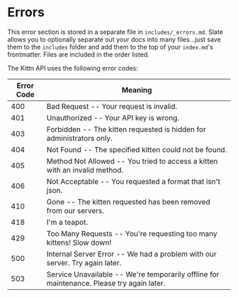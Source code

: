# Errors

<aside class="notice">
  <div>
    This error section is stored in a separate file in <code>includes/_errors.md</code>. Slate allows you to optionally separate out your docs into many files...just save them to the <code>includes</code> folder and add them to the top of your <code>index.md</code>'s frontmatter. Files are included in the order listed.
  </div>
</aside>

The Kittn API uses the following error codes:

| Error Code | Meaning                                                                                   |
| ---------- | ----------------------------------------------------------------------------------------- |
| 400        | Bad Request -- Your request is invalid.                                                   |
| 401        | Unauthorized -- Your API key is wrong.                                                    |
| 403        | Forbidden -- The kitten requested is hidden for administrators only.                      |
| 404        | Not Found -- The specified kitten could not be found.                                     |
| 405        | Method Not Allowed -- You tried to access a kitten with an invalid method.                |
| 406        | Not Acceptable -- You requested a format that isn't json.                                 |
| 410        | Gone -- The kitten requested has been removed from our servers.                           |
| 418        | I'm a teapot.                                                                             |
| 429        | Too Many Requests -- You're requesting too many kittens! Slow down!                       |
| 500        | Internal Server Error -- We had a problem with our server. Try again later.               |
| 503        | Service Unavailable -- We're temporarily offline for maintenance. Please try again later. |

